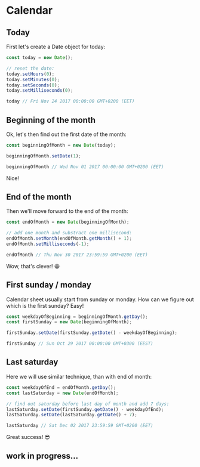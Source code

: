 # Calendar

## Today

First let's create a Date object for today:
```js
const today = new Date();

// reset the date:
today.setHours(0);
today.setMinutes(0);
today.setSeconds(0);
today.setMilliseconds(0);

today // Fri Nov 24 2017 00:00:00 GMT+0200 (EET)
```

## Beginning of the month

Ok, let's then find out the first date of the month:

```js
const beginningOfMonth = new Date(today);

beginningOfMonth.setDate(1);

beginningOfMonth // Wed Nov 01 2017 00:00:00 GMT+0200 (EET)
```

Nice!

## End of the month

Then we'll move forward to the end of the month:

```js
const endOfMonth = new Date(beginningOfMonth);

// add one month and substract one millisecond:
endOfMonth.setMonth(endOfMonth.getMonth() + 1);
endOfMonth.setMilliseconds(-1);

endOfMonth // Thu Nov 30 2017 23:59:59 GMT+0200 (EET)
```

Wow, that's clever! 😀

## First sunday / monday
Calendar sheet usually start from sunday or monday. How can we figure out which is the first sunday? Easy!

```js
const weekdayOfBeginning = beginningOfMonth.getDay();
const firstSunday = new Date(beginningOfMonth);

firstSunday.setDate(firstSunday.getDate() - weekdayOfBeginning);

firstSunday // Sun Oct 29 2017 00:00:00 GMT+0300 (EEST)
```

## Last saturday
Here we will use similar technique, than with end of month:

```js
const weekdayOfEnd = endOfMonth.getDay();
const lastSaturday = new Date(endOfMonth);

// find out saturday before last day of month and add 7 days:
lastSaturday.setDate(firstSunday.getDate() - weekdayOfEnd);
lastSaturday.setDate(lastSaturday.getDate() + 7);

lastSaturday // Sat Dec 02 2017 23:59:59 GMT+0200 (EET)
```

Great success! 😎

## work in progress...
